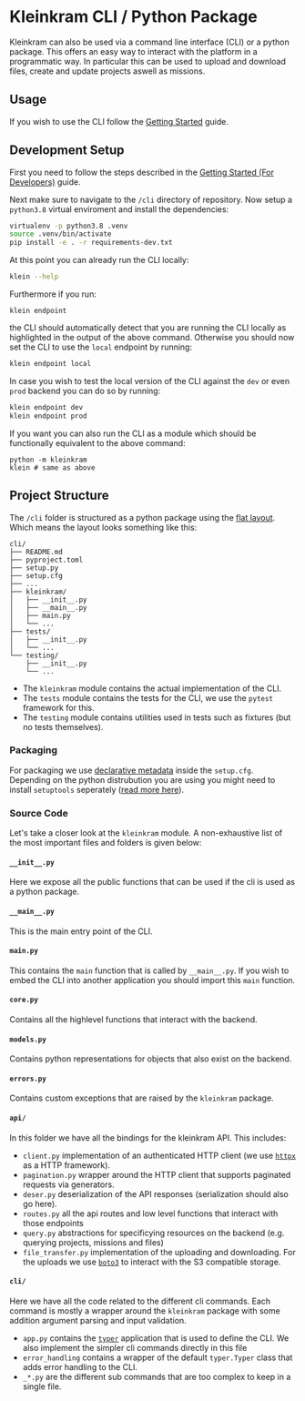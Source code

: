 # Kleinkram CLI / Python Package

Kleinkram can also be used via a command line interface (CLI) or a python package.
This offers an easy way to interact with the platform in a programmatic way.
In particular this can be used to upload and download files, create and update projects aswell as missions.

## Usage

If you wish to use the CLI follow the [Getting Started](../../usage/cli/cli-getting-started.md) guide.

## Development Setup

First you need to follow the steps described in the [Getting Started (For Developers)](../getting-started.md) guide.

Next make sure to navigate to the `/cli` directory of repository.
Now setup a `python3.8` virtual enviroment and install the dependencies:

```bash
virtualenv -p python3.8 .venv
source .venv/bin/activate
pip install -e . -r requirements-dev.txt
```

At this point you can already run the CLI locally:

```bash
klein --help
```

Furthermore if you run:
```
klein endpoint
```
the CLI should automatically detect that you are running the CLI locally as highlighted in the output of the above command.
Otherwise you should now set the CLI to use the `local` endpoint by running:
```bash
klein endpoint local
```
In case you wish to test the local version of the CLI against the `dev` or even `prod` backend you can do so by running:

```bash
klein endpoint dev
klein endpoint prod
```

If you want you can also run the CLI as a module which should be functionally equivalent to the above command:

```
python -m kleinkram
klein # same as above
```

## Project Structure

The `/cli` folder is structured as a python package using the [flat layout](https://packaging.python.org/en/latest/discussions/src-layout-vs-flat-layout/).
Which means the layout looks something like this:
```
cli/
├── README.md
├── pyproject.toml
├── setup.py
├── setup.cfg
├── ...
├── kleinkram/
│   ├── __init__.py
│   ├── __main__.py
│   ├── main.py
│   └── ...
├── tests/
│   ├── __init__.py
│   └── ...
└── testing/
    ├── __init__.py
    └── ...
```

- The `kleinkram` module contains the actual implementation of the CLI.
- The `tests` module contains the tests for the CLI, we use the `pytest` framework for this.
- The `testing` module contains utilities used in tests such as fixtures (but no tests themselves).

### Packaging
For packaging we use [declarative metadata](https://www.youtube.com/watch?v=GaWs-LenLYE) inside the `setup.cfg`.
Depending on the python distrubution you are using you might need to install `setuptools` seperately ([read more here](https://packaging.python.org/en/latest/guides/distributing-packages-using-setuptools/)).

### Source Code
Let's take a closer look at the `kleinkram` module. A non-exhaustive list of the most important files and folders is given below:

#### `__init__.py`
Here we expose all the public functions that can be used if the cli is used as a python package.

#### `__main__.py`
This is the main entry point of the CLI.

#### `main.py`
This contains the `main` function that is called by `__main__.py`. If you wish to embed the CLI into another application you should import this `main` function.

#### `core.py`
Contains all the highlevel functions that interact with the backend.

#### `models.py`
Contains python representations for objects that also exist on the backend.

#### `errors.py`
Contains custom exceptions that are raised by the `kleinkram` package. 

#### `api/`
In this folder we have all the bindings for the kleinkram API. This includes:
- `client.py` implementation of an authenticated HTTP client (we use [`httpx`](https://www.python-httpx.org/) as a HTTP framework).
- `pagination.py` wrapper around the HTTP client that supports paginated requests via generators.
- `deser.py` deserialization of the API responses (serialization should also go here).
- `routes.py` all the api routes and low level functions that interact with those endpoints
- `query.py` abstractions for specificying resources on the backend (e.g. querying projects, missions and files)
- `file_transfer.py` implementation of the uploading and downloading. For the uploads we use [`boto3`](https://boto3.amazonaws.com/v1/documentation/api/latest/index.html) to interact with the S3 compatible storage.


#### `cli/`
Here we have all the code related to the different cli commands.
Each command is mostly a wrapper around the `kleinkram` package with some addition argument parsing and input validation.

- `app.py` contains the [`typer`](https://typer.tiangolo.com/) application that is used to define the CLI. We also implement the simpler cli commands directly in this file
- `error_handling` contains a wrapper of the default `typer.Typer` class that adds error handling to the CLI.
- `_*.py` are the different sub commands that are too complex to keep in a single file.
